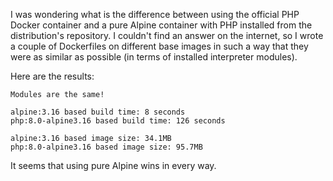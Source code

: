 I was wondering what is the difference between using the official PHP Docker container
and a pure Alpine container with PHP installed from the distribution's repository.
I couldn't find an answer on the internet,
so I wrote a couple of Dockerfiles on different base images
in such a way that they were as similar as possible (in terms of installed interpreter modules).

Here are the results:
```
Modules are the same!

alpine:3.16 based build time: 8 seconds
php:8.0-alpine3.16 based build time: 126 seconds

alpine:3.16 based image size: 34.1MB
php:8.0-alpine3.16 based image size: 95.7MB
```

It seems that using pure Alpine wins in every way.